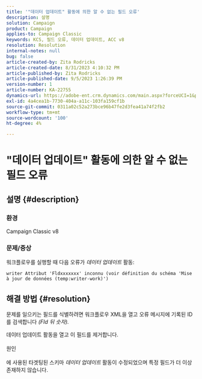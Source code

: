 ```yaml
---
title: '"데이터 업데이트" 활동에 의한 알 수 없는 필드 오류'
description: 설명
solution: Campaign
product: Campaign
applies-to: Campaign Classic
keywords: KCS, 필드 오류, 데이터 업데이트, ACC v8
resolution: Resolution
internal-notes: null
bug: false
article-created-by: Zita Rodricks
article-created-date: 8/31/2023 4:10:32 PM
article-published-by: Zita Rodricks
article-published-date: 9/5/2023 1:26:39 PM
version-number: 1
article-number: KA-22755
dynamics-url: https://adobe-ent.crm.dynamics.com/main.aspx?forceUCI=1&pagetype=entityrecord&etn=knowledgearticle&id=ce93f6e4-1848-ee11-be6d-6045bd0061cb
exl-id: 4a4cea1b-7730-404a-a11c-103fa159cf1b
source-git-commit: 0311a02c52a273bce96b47fe2d3fea41a74f2fb2
workflow-type: tm+mt
source-wordcount: '100'
ht-degree: 4%

---
```


# &quot;데이터 업데이트&quot; 활동에 의한 알 수 없는 필드 오류

## 설명 {#description}


### 환경

Campaign Classic v8

### 문제/증상

워크플로우를 실행할 때 다음 오류가 *데이터 업데이트* 활동:

`writer Attribut 'Fldxxxxxxx' inconnu (voir définition du schéma 'Mise à jour de données (temp:writer-work)')`


## 해결 방법 {#resolution}


문제를 일으키는 필드를 식별하려면 워크플로우 XML을 열고 오류 메시지에 기록된 ID를 검색합니다 *(FId 뒤 숫자).*

데이터 업데이트 활동을 열고 이 필드를 제거합니다.
<br><br>원인<br><br>
에 사용된 타겟팅된 스키마 *데이터 업데이트* 활동이 수정되었으며 특정 필드가 더 이상 존재하지 않습니다.
